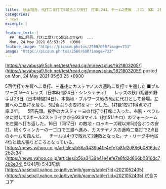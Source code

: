 ```yaml
---
title:  秋山翔吾、代打二塁打で5試合ぶり安打　打率.241、チーム2連敗　.241　0本　2打点  
categories:
- news
excerpt: |
  
feature_text: |
  ##  秋山翔吾、代打二塁打で5試合ぶり安打　...
  Mon, 24 May 2021 05:53:25  +0900
feature_image: "https://picsum.photos/2560/600?image=733"
image: "https://picsum.photos/2560/600?image=733"
---
```


[https://hayabusa9.5ch.net/test/read.cgi/mnewsplus/1621803205/](https://hayabusa9.5ch.net/test/read.cgi/mnewsplus/1621803205/)
posted on Mon, 24 May 2021 05:53:25  +0900

<!--more-->

5回代打で左翼へ二塁打、三進後にカステヤノスの適時二塁打で生還した ■ブルワーズ 9ー4 レッズ（日本時間24日・シンシナティ） 　レッズの秋山翔吾外野手は23日（日本時間24日）、本拠地・ブルワーズ戦の5回に代打として登場。左翼への二塁打を放ち、5試合ぶりの安打をマークした。1打数1安打1得点で打率.241。 　5回先頭。投手のカスティーヨの代打で打席に入った。右腕・ペラルタに対して2ボール2ストライクから93.9マイル（約151.1キロ）のフォーシームを左翼へ打ち返した。16日（同17日）の敵地・ロッキーズ戦以来5試合ぶりの安打。続くウィンカーの一ゴロで三塁へ進み、カステヤノスの適時二塁打で2点目のホームを踏んだ。 　チームは4-9で敗れて2連敗となった。ナ・リーグ中地区4位と踏ん張りどころとなっている。 [https://news.yahoo.co.jp/articles/b56a3439a41e4efe7a8fd2d866b0816dc72b2e34](https://news.yahoo.co.jp/articles/b56a3439a41e4efe7a8fd2d866b0816dc72b2e34) 5/24(月) 5:43配信 [https://baseball.yahoo.co.jp/live/mlb/game/table/?id=2021052405](https://baseball.yahoo.co.jp/live/mlb/game/table/?id=2021052405) 試合スコア
